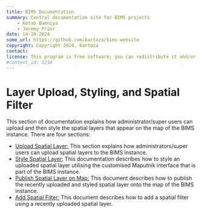 ```yaml
---
title: BIMS Documentation
summary: Central documentation site for BIMS projects
    - Ketab Bamniya
    - Jeremy Prior
date: 14-10-2024
some_url: https://github.com/kartoza/bims-website
copyright: Copyright 2024, Kartoza
contact:
license: This program is free software; you can redistribute it and/or modify it under the terms of the GNU Affero General Public License as published by the Free Software Foundation; either version 3 of the License, or (at your option) any later version.
#context_id: 1234
---
```


# Layer Upload, Styling, and Spatial Filter

This section of documentation explains how administrator/super users can upload and then style the spatial layers that appear on the map of the BIMS instance. There are four sections:

* [Upload Spatial Layer:](./upload-spatial-layers.md) This section explains how administrators/super users can upload spatial layers to the BIMS instance.
* [Style Spatial Layer:](./style-editor.md) This documentation describes how to style an uploaded spatial layer utilising the customised Maputnik interface that is part of the BIMS instance.
* [Publish Spatial Layer on Map:](./publish-spatial-layer.md) This document describes how to publish the recently uploaded and styled spatial layer onto the map of the BIMS instance.
* [Add Spatial Filter:](./add-spatial-filter.md) This document describes how to add a spatial filter using a recently uploaded spatial layer.